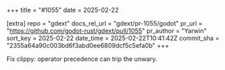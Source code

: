 +++
title = "#1055"
date = 2025-02-22

[extra]
repo = "gdext"
docs_rel_url = "gdext/pr-1055/godot"
pr_url = "https://github.com/godot-rust/gdext/pull/1055"
pr_author = "Yarwin"
sort_key = 2025-02-22
date_time = 2025-02-22T10:41:42Z
commit_sha = "2355a64a90c003bd6f3abd0ee6809dcf5c5efa0b"
+++

Fix clippy: operator precedence can trip the unwary.
